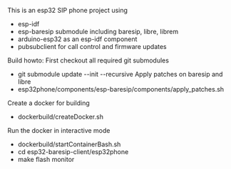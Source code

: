 This is an esp32 SIP phone project using
- esp-idf
- esp-baresip submodule including baresip, libre, librem
- arduino-esp32 as an esp-idf component
- pubsubclient for call control and firmware updates


Build howto:
First checkout all required git submodules
- git submodule update --init --recursive
Apply patches on baresip and libre
- esp32phone/components/esp-baresip/components/apply_patches.sh


Create a docker for building
- dockerbuild/createDocker.sh

Run the docker in interactive mode
- dockerbuild/startContainerBash.sh
- cd esp32-baresip-client/esp32phone
- make flash monitor




